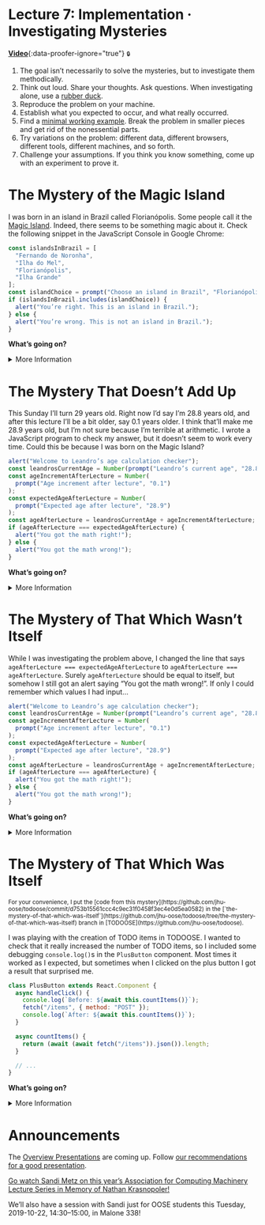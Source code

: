 # Lecture 7: Implementation · Investigating Mysteries

[**Video**](https://github.com/jhu-oose/2019-students/releases/download/lectures-videos/oose--lectures--7.mp4){:data-proofer-ignore="true"} <small title="You must be a registered student logged into GitHub to see this.">🔒</small>

1. The goal isn’t necessarily to solve the mysteries, but to investigate them methodically.
2. Think out loud. Share your thoughts. Ask questions. When investigating alone, use a [rubber duck](https://en.wikipedia.org/wiki/Rubber_duck_debugging).
3. Reproduce the problem on your machine.
4. Establish what you expected to occur, and what really occurred.
5. Find a [minimal working example](https://en.wikipedia.org/wiki/Minimal_working_example). Break the problem in smaller pieces and get rid of the nonessential parts.
6. Try variations on the problem: different data, different browsers, different tools, different machines, and so forth.
7. Challenge your assumptions. If you think you know something, come up with an experiment to prove it.

# The Mystery of the Magic Island

I was born in an island in Brazil called Florianópolis. Some people call it the [Magic Island](http://placestovisitbrazil.com/florianopolis-magic-island/). Indeed, there seems to be something magic about it. Check the following snippet in the JavaScript Console in Google Chrome:

```javascript
const islandsInBrazil = [
  "Fernando de Noronha",
  "Ilha do Mel",
  "Florianópolis",
  "Ilha Grande"
];
const islandChoice = prompt("Choose an island in Brazil", "Florianópolis");
if (islandsInBrazil.includes(islandChoice)) {
  alert("You’re right. This is an island in Brazil.");
} else {
  alert("You’re wrong. This is not an island in Brazil.");
}
```

**What’s going on?**

<details markdown="1">
<summary>More Information</summary>

[Here’s a video for you to learn more about Unicode](https://www.youtube.com/watch?v=MijmeoH9LT4&t=344s).

Different tools interpret strings in different ways:

**Chrome:** Shows both strings as equal, even when editing and moving the cursor.

**Safari:** Normalizes the string as you paste it. The example doesn’t work if you paste it into Safari’s developer tools.

**IntelliJ:** Let you put your cursor _in the middle of_ the character with a combining accent!

**Visual Studio Code:** Takes two presses of the right arrow to move the cursor over the character with a combining accent.

Some tools to work with strings in JavaScript:

**Break a string apart into characters:** [`Array.from()`](https://developer.mozilla.org/en-US/docs/Web/JavaScript/Reference/Global_Objects/Array/from).

**See the Unicode code point of a character:** [`codePointAt()`](https://developer.mozilla.org/en-US/docs/Web/JavaScript/Reference/Global_Objects/String/codePointAt).

Bringing `Array.from()` and `codePointAt()` together, we have:

```javascript
> Array.from("Florianópolis").map(s => s.codePointAt(0))
[70, 108, 111, 114, 105, 97, 110, 111, 769, 112, 111, 108, 105, 115]
> Array.from("Florianópolis").map(s => s.codePointAt(0))
[70, 108, 111, 114, 105, 97, 110, 243, 112, 111, 108, 105, 115]
```

**Normalization:** [`normalize()`](https://developer.mozilla.org/en-US/docs/Web/JavaScript/Reference/Global_Objects/String/normalize).

</details>

# The Mystery That Doesn’t Add Up

This Sunday I’ll turn 29 years old. Right now I’d say I’m 28.8 years old, and after this lecture I’ll be a bit older, say 0.1 years older. I think that’ll make me 28.9 years old, but I’m not sure because I’m terrible at arithmetic. I wrote a JavaScript program to check my answer, but it doesn’t seem to work every time. Could this be because I was born on the Magic Island?

```javascript
alert("Welcome to Leandro’s age calculation checker");
const leandrosCurrentAge = Number(prompt("Leandro’s current age", "28.8"));
const ageIncrementAfterLecture = Number(
  prompt("Age increment after lecture", "0.1")
);
const expectedAgeAfterLecture = Number(
  prompt("Expected age after lecture", "28.9")
);
const ageAfterLecture = leandrosCurrentAge + ageIncrementAfterLecture;
if (ageAfterLecture === expectedAgeAfterLecture) {
  alert("You got the math right!");
} else {
  alert("You got the math wrong!");
}
```

**What’s going on?**

<details markdown="1">
<summary>More Information</summary>

Floating points may be imprecise, but they’re _way_ faster. That’s why we use them.

See <https://0.30000000000000004.com> for more on this topic.

When writing automated tests, you almost never want to assert that two floating point numbers are [equal](https://junit.org/junit5/docs/5.0.1/api/org/junit/jupiter/api/Assertions.html#assertEquals-float-float-); you almost always want to assert that they are equal within a given [range (what the JUnit documentation calls a `delta`)](https://junit.org/junit5/docs/5.0.1/api/org/junit/jupiter/api/Assertions.html#assertEquals-float-float-float-).

If you don’t want the imprecision of floating points and don’t care about your program being slower, you can use arbitrary precision arithmetic, for example, the `BigDecimal`s in Java and libraries such as [`decimal.js`](http://mikemcl.github.io/decimal.js/) in JavaScript.

Watch [this short talk](https://www.destroyallsoftware.com/talks/wat) on other quirks of JavaScript, including things like:

```javascript
"Leandro " + 1;
"Leandro " - 1;
5 / 0;
0 / 0;
0 ** 0;
[] + [];
[] + {};
({} + []);
({} + {});

const islandsInBrazil = [
  "Fernando de Noronha",
  "Ilha do Mel",
  "Florianópolis",
  "Ilha Grande"
];
islandsInBrazil[1000];

const pieRankings = {
  apple: 9,
  pumpkin: 7,
  raspberry: 10
};
pieRankings.banana;
pieRankings["banana"];

try {
  undefinedVariable;
} catch {}

try {
  pieRankings();
} catch {}
```

</details>

# The Mystery of That Which Wasn’t Itself

While I was investigating the problem above, I changed the line that says `ageAfterLecture === expectedAgeAfterLecture` to `ageAfterLecture === ageAfterLecture`. Surely `ageAfterLecture` should be equal to itself, but somehow I still got an alert saying “You got the math wrong!”. If only I could remember which values I had input…

```javascript
alert("Welcome to Leandro’s age calculation checker");
const leandrosCurrentAge = Number(prompt("Leandro’s current age", "28.8"));
const ageIncrementAfterLecture = Number(
  prompt("Age increment after lecture", "0.1")
);
const expectedAgeAfterLecture = Number(
  prompt("Expected age after lecture", "28.9")
);
const ageAfterLecture = leandrosCurrentAge + ageIncrementAfterLecture;
if (ageAfterLecture === ageAfterLecture) {
  alert("You got the math right!");
} else {
  alert("You got the math wrong!");
}
```

**What’s going on?**

<details markdown="1">
<summary>More Information</summary>

Some ways to produce not-a-number (`NaN`) in JavaScript:

```javascript
Number("Not a Number");
0 / 0; // (A nonzero number divided by zero produces ‘Infinity’)
Infinity / Infinity;
NaN + 1; // And other operations with a NaN
"Hi" - 1; // And other operations that don’t make sense, like ‘[] / {}’
```

</details>

# The Mystery of That Which Was Itself

<small>
For your convenience, I put the [code from this mystery](https://github.com/jhu-oose/todoose/commit/d753b15561ccc4c9ec31f0458f3ec4e0d5ea0582) in the [`the-mystery-of-that-which-was-itself`](https://github.com/jhu-oose/todoose/tree/the-mystery-of-that-which-was-itself) branch in [TODOOSE](https://github.com/jhu-oose/todoose).
</small>

I was playing with the creation of TODO items in TODOOSE. I wanted to check that it really increased the number of TODO items, so I included some debugging `console.log()`s in the `PlusButton` component. Most times it worked as I expected, but sometimes when I clicked on the plus button I got a result that surprised me.

```javascript
class PlusButton extends React.Component {
  async handleClick() {
    console.log(`Before: ${await this.countItems()}`);
    fetch("/items", { method: "POST" });
    console.log(`After: ${await this.countItems()}`);
  }

  async countItems() {
    return (await (await fetch("/items")).json()).length;
  }

  // ...
}
```

**What’s going on?**

<details markdown="1">
<summary>More Information</summary>

We ran into a problem like this [when building TODOOSE](/todoose).

</details>

# Announcements

The [Overview Presentations](/group-projects#presentations) are coming up. Follow [our recommendations for a good presentation](/group-projects#recommendations-for-a-good-presentation).

[Go watch Sandi Metz on this year’s Association for Computing Machinery Lecture Series in Memory of Nathan Krasnopoler!](https://www.cs.jhu.edu/news-events/association-for-computing-machinery-lecture-in-memory-of-nathan-krasnopoler/)

We’ll also have a session with Sandi just for OOSE students this Tuesday, 2019-10-22, 14:30–15:00, in Malone 338!
